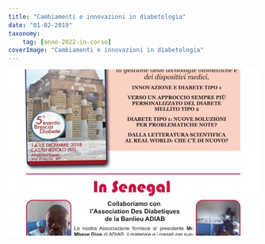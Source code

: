 ```yaml
---
title: "Cambiamenti e innovazioni in diabetologia"
date: "01-02-2019"
taxonomy: 
    tag: [anno-2022-in-corso]
coverImage: "Cambiamenti e innovazioni in diabetologia"
---
```


![Cambiamenti e innovazioni in diabetologia](images/Cambiamenti%20e%20innovazioni%20in%20diabetologia.jpg)
